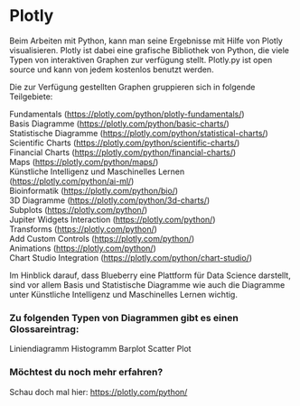 #  Plotly

Beim Arbeiten mit Python, kann man seine Ergebnisse mit Hilfe von Plotly visualisieren.
Plotly ist dabei eine grafische Bibliothek von Python, die viele Typen von interaktiven Graphen zur verfügung stellt.
Plotly.py ist open source und kann von jedem kostenlos benutzt werden. 

Die zur Verfügung gestellten Graphen gruppieren sich in folgende Teilgebiete:

Fundamentals (https://plotly.com/python/plotly-fundamentals/)<br>
Basis Diagramme (https://plotly.com/python/basic-charts/)<br>
Statistische Diagramme (https://plotly.com/python/statistical-charts/)<br>
Scientific Charts (https://plotly.com/python/scientific-charts/)<br>
Financial Charts (https://plotly.com/python/financial-charts/)<br>
Maps (https://plotly.com/python/maps/)<br>
Künstliche Intelligenz und Maschinelles Lernen (https://plotly.com/python/ai-ml/)<br>
Bioinformatik (https://plotly.com/python/bio/)<br>
3D Diagramme (https://plotly.com/python/3d-charts/)<br>
Subplots (https://plotly.com/python/)<br>
Jupiter Widgets Interaction (https://plotly.com/python/)<br>
Transforms (https://plotly.com/python/)<br>
Add Custom Controls (https://plotly.com/python/)<br>
Animations (https://plotly.com/python/)<br>
Chart Studio Integration (https://plotly.com/python/chart-studio/)<br>

Im Hinblick darauf, dass Blueberry eine Plattform für Data Science darstellt, sind vor allem Basis und Statistische Diagramme wie auch die Diagramme unter Künstliche Intelligenz und Maschinelles Lernen wichtig. 

### Zu folgenden Typen von Diagrammen gibt es einen Glossareintrag:

Liniendiagramm
Histogramm
Barplot
Scatter Plot

### Möchtest du noch mehr erfahren?
Schau doch mal hier: https://plotly.com/python/

